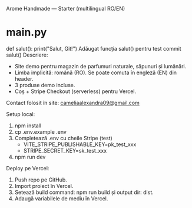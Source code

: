 Arome Handmade — Starter (multilingual RO/EN)
# main.py

def salut():
    print("Salut, Git!")
Adăugat funcția salut() pentru test commit
salut()
Descriere:
- Site demo pentru magazin de parfumuri naturale, săpunuri și lumânări.
- Limba implicită: română (RO). Se poate comuta în engleză (EN) din header.
- 3 produse demo incluse.
- Coș + Stripe Checkout (serverless) pentru Vercel.

Contact folosit în site: cameliaalexandra09@gmail.com

Setup local:
1. npm install
2. cp .env.example .env
3. Completează .env cu cheile Stripe (test)
   - VITE_STRIPE_PUBLISHABLE_KEY=pk_test_xxx
   - STRIPE_SECRET_KEY=sk_test_xxx
4. npm run dev

Deploy pe Vercel:
1. Push repo pe GitHub.
2. Import proiect în Vercel.
3. Setează build command: npm run build și output dir: dist.
4. Adaugă variabilele de mediu în Vercel.
